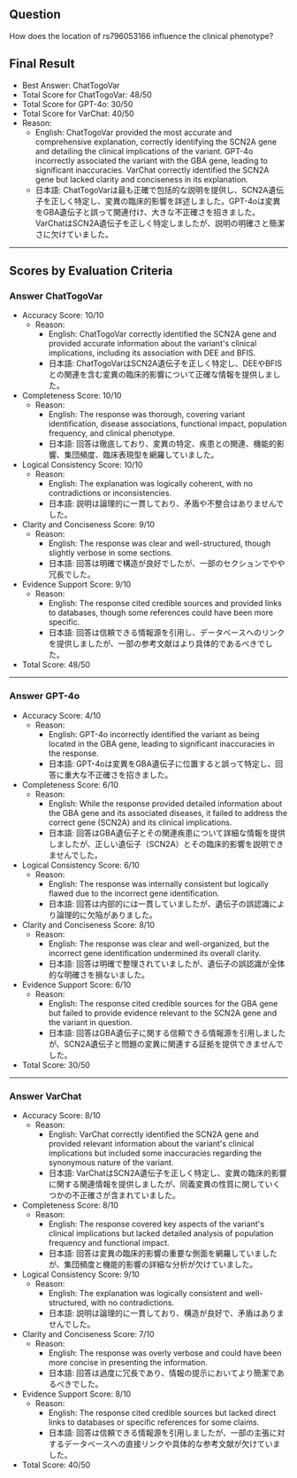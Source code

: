## Question

How does the location of rs796053166 influence the clinical phenotype?

## Final Result

- Best Answer: ChatTogoVar
- Total Score for ChatTogoVar: 48/50
- Total Score for GPT-4o: 30/50
- Total Score for VarChat: 40/50
- Reason:
  - English: ChatTogoVar provided the most accurate and comprehensive explanation, correctly identifying the SCN2A gene and detailing the clinical implications of the variant. GPT-4o incorrectly associated the variant with the GBA gene, leading to significant inaccuracies. VarChat correctly identified the SCN2A gene but lacked clarity and conciseness in its explanation.
  - 日本語: ChatTogoVarは最も正確で包括的な説明を提供し、SCN2A遺伝子を正しく特定し、変異の臨床的影響を詳述しました。GPT-4oは変異をGBA遺伝子と誤って関連付け、大きな不正確さを招きました。VarChatはSCN2A遺伝子を正しく特定しましたが、説明の明確さと簡潔さに欠けていました。

---

## Scores by Evaluation Criteria

### Answer ChatTogoVar
- Accuracy Score: 10/10
  - Reason: 
    - English: ChatTogoVar correctly identified the SCN2A gene and provided accurate information about the variant's clinical implications, including its association with DEE and BFIS.
    - 日本語: ChatTogoVarはSCN2A遺伝子を正しく特定し、DEEやBFISとの関連を含む変異の臨床的影響について正確な情報を提供しました。
- Completeness Score: 10/10
  - Reason: 
    - English: The response was thorough, covering variant identification, disease associations, functional impact, population frequency, and clinical phenotype.
    - 日本語: 回答は徹底しており、変異の特定、疾患との関連、機能的影響、集団頻度、臨床表現型を網羅していました。
- Logical Consistency Score: 10/10
  - Reason: 
    - English: The explanation was logically coherent, with no contradictions or inconsistencies.
    - 日本語: 説明は論理的に一貫しており、矛盾や不整合はありませんでした。
- Clarity and Conciseness Score: 9/10
  - Reason: 
    - English: The response was clear and well-structured, though slightly verbose in some sections.
    - 日本語: 回答は明確で構造が良好でしたが、一部のセクションでやや冗長でした。
- Evidence Support Score: 9/10
  - Reason: 
    - English: The response cited credible sources and provided links to databases, though some references could have been more specific.
    - 日本語: 回答は信頼できる情報源を引用し、データベースへのリンクを提供しましたが、一部の参考文献はより具体的であるべきでした。
- Total Score: 48/50

---

### Answer GPT-4o
- Accuracy Score: 4/10
  - Reason: 
    - English: GPT-4o incorrectly identified the variant as being located in the GBA gene, leading to significant inaccuracies in the response.
    - 日本語: GPT-4oは変異をGBA遺伝子に位置すると誤って特定し、回答に重大な不正確さを招きました。
- Completeness Score: 6/10
  - Reason: 
    - English: While the response provided detailed information about the GBA gene and its associated diseases, it failed to address the correct gene (SCN2A) and its clinical implications.
    - 日本語: 回答はGBA遺伝子とその関連疾患について詳細な情報を提供しましたが、正しい遺伝子（SCN2A）とその臨床的影響を説明できませんでした。
- Logical Consistency Score: 6/10
  - Reason: 
    - English: The response was internally consistent but logically flawed due to the incorrect gene identification.
    - 日本語: 回答は内部的には一貫していましたが、遺伝子の誤認識により論理的に欠陥がありました。
- Clarity and Conciseness Score: 8/10
  - Reason: 
    - English: The response was clear and well-organized, but the incorrect gene identification undermined its overall clarity.
    - 日本語: 回答は明確で整理されていましたが、遺伝子の誤認識が全体的な明確さを損ないました。
- Evidence Support Score: 6/10
  - Reason: 
    - English: The response cited credible sources for the GBA gene but failed to provide evidence relevant to the SCN2A gene and the variant in question.
    - 日本語: 回答はGBA遺伝子に関する信頼できる情報源を引用しましたが、SCN2A遺伝子と問題の変異に関連する証拠を提供できませんでした。
- Total Score: 30/50

---

### Answer VarChat
- Accuracy Score: 8/10
  - Reason: 
    - English: VarChat correctly identified the SCN2A gene and provided relevant information about the variant's clinical implications but included some inaccuracies regarding the synonymous nature of the variant.
    - 日本語: VarChatはSCN2A遺伝子を正しく特定し、変異の臨床的影響に関する関連情報を提供しましたが、同義変異の性質に関していくつかの不正確さが含まれていました。
- Completeness Score: 8/10
  - Reason: 
    - English: The response covered key aspects of the variant's clinical implications but lacked detailed analysis of population frequency and functional impact.
    - 日本語: 回答は変異の臨床的影響の重要な側面を網羅していましたが、集団頻度と機能的影響の詳細な分析が欠けていました。
- Logical Consistency Score: 9/10
  - Reason: 
    - English: The explanation was logically consistent and well-structured, with no contradictions.
    - 日本語: 説明は論理的に一貫しており、構造が良好で、矛盾はありませんでした。
- Clarity and Conciseness Score: 7/10
  - Reason: 
    - English: The response was overly verbose and could have been more concise in presenting the information.
    - 日本語: 回答は過度に冗長であり、情報の提示においてより簡潔であるべきでした。
- Evidence Support Score: 8/10
  - Reason: 
    - English: The response cited credible sources but lacked direct links to databases or specific references for some claims.
    - 日本語: 回答は信頼できる情報源を引用しましたが、一部の主張に対するデータベースへの直接リンクや具体的な参考文献が欠けていました。
- Total Score: 40/50